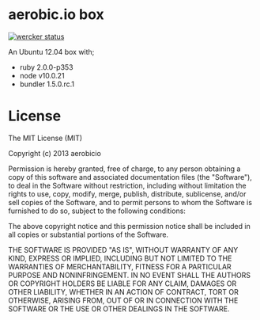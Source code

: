 # aerobic.io box

[![wercker status](https://app.wercker.com/status/6bc13860473b6e8f63bac48e69a4452c/m "wercker status")](https://app.wercker.com/project/bykey/6bc13860473b6e8f63bac48e69a4452c)

An Ubuntu 12.04 box with;

- ruby 2.0.0-p353
- node v10.0.21
- bundler 1.5.0.rc.1

# License

The MIT License (MIT)

Copyright (c) 2013 aerobicio

Permission is hereby granted, free of charge, to any person obtaining a copy of
this software and associated documentation files (the "Software"), to deal in
the Software without restriction, including without limitation the rights to
use, copy, modify, merge, publish, distribute, sublicense, and/or sell copies of
the Software, and to permit persons to whom the Software is furnished to do so,
subject to the following conditions:

The above copyright notice and this permission notice shall be included in all
copies or substantial portions of the Software.

THE SOFTWARE IS PROVIDED "AS IS", WITHOUT WARRANTY OF ANY KIND, EXPRESS OR
IMPLIED, INCLUDING BUT NOT LIMITED TO THE WARRANTIES OF MERCHANTABILITY, FITNESS
FOR A PARTICULAR PURPOSE AND NONINFRINGEMENT. IN NO EVENT SHALL THE AUTHORS OR
COPYRIGHT HOLDERS BE LIABLE FOR ANY CLAIM, DAMAGES OR OTHER LIABILITY, WHETHER
IN AN ACTION OF CONTRACT, TORT OR OTHERWISE, ARISING FROM, OUT OF OR IN
CONNECTION WITH THE SOFTWARE OR THE USE OR OTHER DEALINGS IN THE SOFTWARE.
